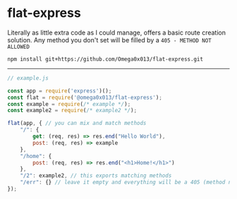 # flat-express

Literally as little extra code as I could manage, offers a basic route creation solution. Any method you don't set will be filled by a `405 - METHOD NOT ALLOWED`

```
npm install git+https://github.com/Omega0x013/flat-express.git
```

---

```js
// example.js

const app = require('express')();
const flat = require('@omega0x013/flat-express');
const example = require(/* example */);
const example2 = require(/* example2 */);

flat(app, { // you can mix and match methods
    "/": {
        get: (req, res) => res.end("Hello World"),
        post: (req, res) => example
    },
    "/home": {
        post: (req, res) => res.end("<h1>Home!</h1>")
    },
    "/2": example2, // this exports matching methods
    "/err": {} // leave it empty and everything will be a 405 (method not allowed)
});
```
